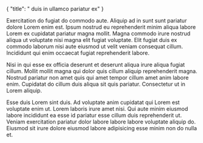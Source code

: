{
  "title": " duis in ullamco pariatur ex"
}

Exercitation do fugiat do commodo aute. Aliquip ad in sunt sunt pariatur dolore Lorem enim est. Ipsum nostrud eu reprehenderit minim aliqua labore Lorem ex cupidatat pariatur magna mollit. Magna commodo irure nostrud aliqua ut voluptate nisi magna elit fugiat voluptate. Elit fugiat duis ex commodo laborum nisi aute eiusmod ut velit veniam consequat cillum. Incididunt qui enim occaecat fugiat reprehenderit labore.

Nisi in qui esse ex officia deserunt et deserunt aliqua irure aliqua fugiat cillum. Mollit mollit magna qui dolor quis cillum aliquip reprehenderit magna. Nostrud pariatur non amet quis qui amet tempor cillum amet anim labore enim. Cupidatat do cillum duis aliqua sit quis pariatur. Consectetur ut in Lorem aliquip.

Esse duis Lorem sint duis. Ad voluptate anim cupidatat qui Lorem est voluptate enim ut. Lorem laboris irure amet nisi. Qui aute minim eiusmod labore incididunt ea esse id pariatur esse cillum duis reprehenderit ut. Veniam exercitation pariatur dolor labore labore labore voluptate aliquip do. Eiusmod sit irure dolore eiusmod labore adipisicing esse minim non do nulla et.